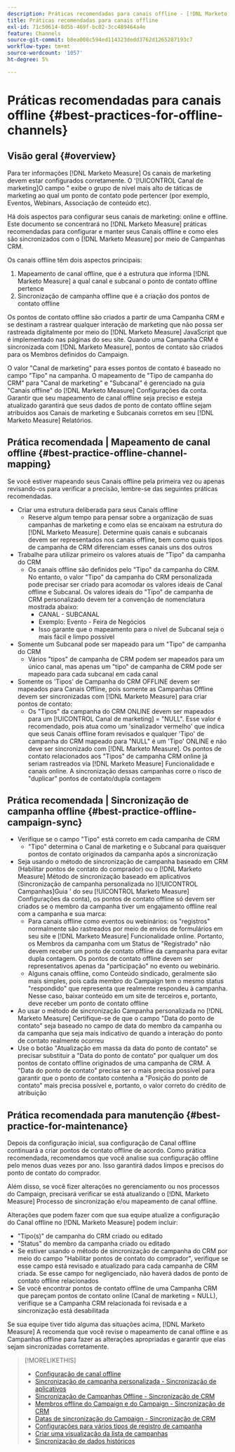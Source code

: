 ```yaml
---
description: Práticas recomendadas para canais offline - [!DNL Marketo Measure] - Documentação do produto
title: Práticas recomendadas para canais offline
exl-id: 71c50614-8d5b-469f-bc02-3cc489464a4e
feature: Channels
source-git-commit: b8ea008c594ed114323dedd3762d1265287193c7
workflow-type: tm+mt
source-wordcount: '1057'
ht-degree: 5%

---
```


# Práticas recomendadas para canais offline {#best-practices-for-offline-channels}

## Visão geral {#overview}

Para ter informações [!DNL Marketo Measure] Os canais de marketing devem estar configurados corretamente. O &#39;[!UICONTROL Canal de marketing]O campo &quot; exibe o grupo de nível mais alto de táticas de marketing ao qual um ponto de contato pode pertencer (por exemplo, Eventos, Webinars, Associação de conteúdo etc).

Há dois aspectos para configurar seus canais de marketing: online e offline. Este documento se concentrará no [!DNL Marketo Measure] práticas recomendadas para configurar e manter seus Canais offline e como eles são sincronizados com o [!DNL Marketo Measure] por meio de Campanhas CRM.

Os canais offline têm dois aspectos principais:

1. Mapeamento de canal offline, que é a estrutura que informa [!DNL Marketo Measure] a qual canal e subcanal o ponto de contato offline pertence
1. Sincronização de campanha offline que é a criação dos pontos de contato offline

Os pontos de contato offline são criados a partir de uma Campanha CRM e se destinam a rastrear qualquer interação de marketing que não possa ser rastreada digitalmente por meio do [!DNL Marketo Measure] JavaScript que é implementado nas páginas do seu site. Quando uma Campanha CRM é sincronizada com [!DNL Marketo Measure], pontos de contato são criados para os Membros definidos do Campaign.

O valor &quot;Canal de marketing&quot; para esses pontos de contato é baseado no campo &quot;Tipo&quot; na campanha. O mapeamento de &quot;Tipo de campanha do CRM&quot; para &quot;Canal de marketing&quot; e &quot;Subcanal&quot; é gerenciado na guia &quot;Canais offline&quot; do [!DNL Marketo Measure] Configurações da conta. Garantir que seu mapeamento de canal offline seja preciso e esteja atualizado garantirá que seus dados de ponto de contato offline sejam atribuídos aos Canais de marketing e Subcanais corretos em seu [!DNL Marketo Measure] Relatórios.

## Prática recomendada | Mapeamento de canal offline {#best-practice-offline-channel-mapping}

Se você estiver mapeando seus Canais offline pela primeira vez ou apenas revisando-os para verificar a precisão, lembre-se das seguintes práticas recomendadas.

* Criar uma estrutura deliberada para seus Canais offline
   * Reserve algum tempo para pensar sobre a organização de suas campanhas de marketing e como elas se encaixam na estrutura do [!DNL Marketo Measure]. Determine quais canais e subcanais devem ser representados nos canais offline, bem como quais tipos de campanha de CRM diferenciam esses canais uns dos outros
* Trabalhe para utilizar primeiro os valores atuais de &quot;Tipo&quot; da campanha do CRM
   * Os canais offline são definidos pelo &quot;Tipo&quot; da campanha do CRM. No entanto, o valor &quot;Tipo&quot; da campanha do CRM personalizada pode precisar ser criado para acomodar os valores ideais de Canal offline e Subcanal. Os valores ideais do &quot;Tipo&quot; de campanha de CRM personalizado devem ter a convenção de nomenclatura mostrada abaixo:
      * CANAL - SUBCANAL
      * Exemplo: Evento - Feira de Negócios
      * Isso garante que o mapeamento para o nível de Subcanal seja o mais fácil e limpo possível
* Somente um Subcanal pode ser mapeado para um &quot;Tipo&quot; de campanha do CRM
   * Vários &quot;tipos&quot; de campanha de CRM podem ser mapeados para um único canal, mas apenas um &quot;tipo&quot; de campanha de CRM pode ser mapeado para cada subcanal em cada canal
* Somente os &#39;Tipos&#39; de Campanha do CRM OFFLINE devem ser mapeados para Canais Offline, pois somente as Campanhas Offline devem ser sincronizadas com [!DNL Marketo Measure] para criar pontos de contato:
   * Os &quot;Tipos&quot; da campanha do CRM ONLINE devem ser mapeados para um [!UICONTROL Canal de marketing] = &quot;NULL&quot;. Esse valor é recomendado, pois atua como um &#39;sinalizador vermelho&#39; que indica que seus Canais offline foram revisados e qualquer &#39;Tipo&#39; de campanha do CRM mapeado para &quot;NULL&quot; é um &#39;Tipo&#39; ONLINE e não deve ser sincronizado com [!DNL Marketo Measure]. Os pontos de contato relacionados aos &quot;Tipos&quot; de campanha CRM online já seriam rastreados via [!DNL Marketo Measure] Funcionalidade e canais online. A sincronização dessas campanhas corre o risco de &quot;duplicar&quot; pontos de contato/dupla contagem

## Prática recomendada | Sincronização de campanha offline {#best-practice-offline-campaign-sync}

* Verifique se o campo &quot;Tipo&quot; está correto em cada campanha de CRM
   * &quot;Tipo&quot; determina o Canal de marketing e o Subcanal para quaisquer pontos de contato originados da campanha após a sincronização
* Seja usando o método de sincronização de campanha baseado em CRM (Habilitar pontos de contato do comprador) ou o [!DNL Marketo Measure] Método de sincronização baseado em aplicativos (Sincronização de campanha personalizada no )[!UICONTROL Campanhas]Guia &#39; do seu [!UICONTROL Marketo Measure] Configurações da conta), os pontos de contato offline só devem ser criados se o membro da campanha tiver um engajamento offline real com a campanha e sua marca:
   * Para canais offline como eventos ou webinários: os &quot;registros&quot; normalmente são rastreados por meio de envios de formulários em seu site e [!DNL Marketo Measure] Funcionalidade online. Portanto, os Membros da campanha com um Status de &quot;Registrado&quot; não devem receber um ponto de contato offline da campanha para evitar dupla contagem. Os pontos de contato offline devem ser representativos apenas da &quot;participação&quot; no evento ou webinário.
   * Alguns canais offline, como Conteúdo sindicado, geralmente são mais simples, pois cada membro do Campaign tem o mesmo status &quot;respondido&quot; que representa que realmente respondeu à campanha. Nesse caso, baixar conteúdo em um site de terceiros e, portanto, deve receber um ponto de contato offline
* Ao usar o método de sincronização Campanha personalizada no [!DNL Marketo Measure] Certifique-se de que o campo &quot;Data do ponto de contato&quot; seja baseado no campo de data do membro da campanha ou da campanha que seja mais indicativo de quando a interação do ponto de contato realmente ocorreu
* Use o botão &quot;Atualização em massa da data do ponto de contato&quot; se precisar substituir a &quot;Data do ponto de contato&quot; por qualquer um dos pontos de contato offline originados de uma campanha de CRM. A &quot;Data do ponto de contato&quot; precisa ser o mais precisa possível para garantir que o ponto de contato contenha a &quot;Posição do ponto de contato&quot; mais precisa possível e, portanto, o valor correto do crédito de atribuição

## Prática recomendada para manutenção {#best-practice-for-maintenance}

Depois da configuração inicial, sua configuração de Canal offline continuará a criar pontos de contato offline de acordo. Como prática recomendada, recomendamos que você analise sua configuração offline pelo menos duas vezes por ano. Isso garantirá dados limpos e precisos do ponto de contato do comprador.

Além disso, se você fizer alterações no gerenciamento ou nos processos do Campaign, precisará verificar se está atualizando o [!DNL Marketo Measure] Processo de sincronização e/ou mapeamento de canal offline.

Alterações que podem fazer com que sua equipe atualize a configuração do Canal offline no [!DNL Marketo Measure] podem incluir:

* &quot;Tipo(s)&quot; de campanha do CRM criado ou editado
* &quot;Status&quot; do membro da campanha criado ou editado
* Se estiver usando o método de sincronização de campanha do CRM por meio do campo &quot;Habilitar pontos de contato do comprador&quot;, verifique se esse campo está revisado e atualizado para cada campanha de CRM criada. Se esse campo for negligenciado, não haverá dados de ponto de contato offline relacionados
* Se você encontrar pontos de contato offline de uma Campanha CRM que pareçam pontos de contato online (Canal de marketing = NULL), verifique se a Campanha CRM relacionada foi revisada e a sincronização está desabilitada

Se sua equipe tiver tido alguma das situações acima, [!DNL Marketo Measure] A recomenda que você revise o mapeamento de canal offline e as Campanhas offline para fazer as alterações apropriadas e garantir que elas sejam sincronizadas corretamente.

>[!MORELIKETHIS]
>
>* [Configuração de canal offline](/help/channel-tracking-and-setup/offline-channels/offline-custom-channel-setup.md)
>* [Sincronização de campanha personalizada - Sincronização de aplicativos](/help/channel-tracking-and-setup/offline-channels/custom-campaign-sync.md)
>* [Sincronização de Campanhas Offline - Sincronização de CRM](/help/channel-tracking-and-setup/offline-channels/legacy-processes/syncing-offline-campaigns.md)
>* [Membros offline do Campaign e do Campaign - Sincronização de CRM](/help/channel-tracking-and-setup/offline-channels/legacy-processes/campaigns-and-campaign-members.md)
>* [Datas de sincronização do Campaign - Sincronização de CRM](/help/channel-tracking-and-setup/offline-channels/legacy-processes/campaign-sync-dates.md)
>* [Configurações para vários tipos de registro de campanha](/help/channel-tracking-and-setup/offline-channels/configurations-for-multiple-campaign-record-types.md)
>* [Criar uma visualização da lista de campanhas](/help/channel-tracking-and-setup/offline-channels/legacy-processes/creating-a-campaign-list-view-for-salesforce-campaigns.md)
>* [Sincronização de dados históricos](/help/channel-tracking-and-setup/offline-channels/legacy-processes/syncing-historical-data.md)
